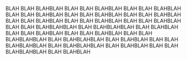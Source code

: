 BLAH BLAH BLAHBLAH
BLAH BLAH BLAHBLAH
BLAH BLAH BLAHBLAH
BLAH BLAH BLAHBLAH
BLAH BLAH BLAHBLAH
BLAH BLAH BLAHBLAH
BLAH BLAH BLAHBLAH
BLAH BLAH BLAHBLAH
BLAH BLAH BLAHBLAH
BLAH BLAH BLAHBLAHBLAH BLAH BLAHBLAHBLAH BLAH BLAHBLAH
BLAH BLAH BLAHBLAH
BLAH BLAH BLAHBLAH
BLAH BLAH BLAHBLAHBLAH BLAH BLAHBLAHBLAH BLAH BLAHBLAH
BLAH BLAH BLAHBLAHBLAH BLAH BLAHBLAHBLAH BLAH BLAHBLAH
BLAH BLAH BLAHBLAHBLAH BLAH BLAHBLAH
